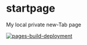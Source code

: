 # startpage 
My local private new-Tab page

[![pages-build-deployment](https://github.com/Proliecan/startpage/actions/workflows/pages/pages-build-deployment/badge.svg)](https://github.com/Proliecan/startpage/actions/workflows/pages/pages-build-deployment)
